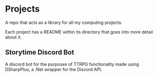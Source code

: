 # Projects
A repo that acts as a library for all my computing projects.

Each project has a README within its directory that goes into more detail about it.

## Storytime Discord Bot
A discord bot for the purposes of TTRPG functionality made using DSharpPlus, a .Net wrapper for the Discord API.
